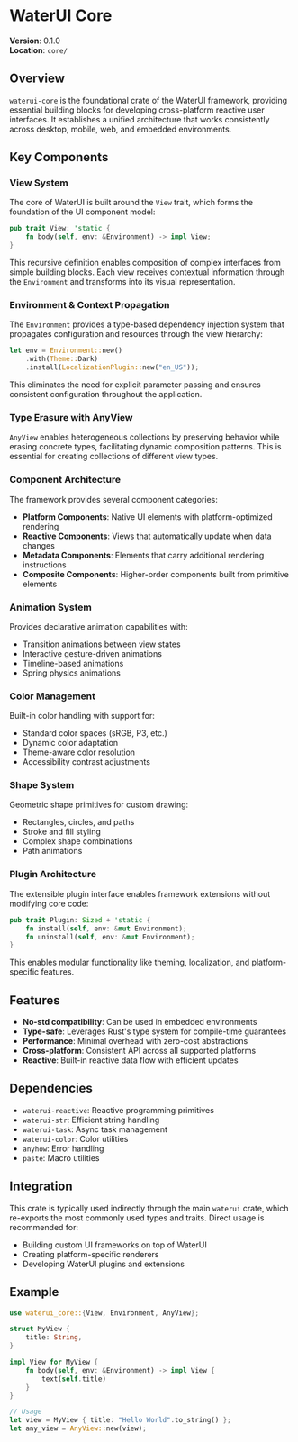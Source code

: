 # WaterUI Core

**Version**: 0.1.0  
**Location**: `core/`

## Overview

`waterui-core` is the foundational crate of the WaterUI framework, providing essential building blocks for developing cross-platform reactive user interfaces. It establishes a unified architecture that works consistently across desktop, mobile, web, and embedded environments.

## Key Components

### View System

The core of WaterUI is built around the `View` trait, which forms the foundation of the UI component model:

```rust
pub trait View: 'static {
    fn body(self, env: &Environment) -> impl View;
}
```

This recursive definition enables composition of complex interfaces from simple building blocks. Each view receives contextual information through the `Environment` and transforms into its visual representation.

### Environment & Context Propagation

The `Environment` provides a type-based dependency injection system that propagates configuration and resources through the view hierarchy:

```rust
let env = Environment::new()
    .with(Theme::Dark)
    .install(LocalizationPlugin::new("en_US"));
```

This eliminates the need for explicit parameter passing and ensures consistent configuration throughout the application.

### Type Erasure with AnyView

`AnyView` enables heterogeneous collections by preserving behavior while erasing concrete types, facilitating dynamic composition patterns. This is essential for creating collections of different view types.

### Component Architecture

The framework provides several component categories:

- **Platform Components**: Native UI elements with platform-optimized rendering
- **Reactive Components**: Views that automatically update when data changes  
- **Metadata Components**: Elements that carry additional rendering instructions
- **Composite Components**: Higher-order components built from primitive elements

### Animation System

Provides declarative animation capabilities with:
- Transition animations between view states
- Interactive gesture-driven animations
- Timeline-based animations
- Spring physics animations

### Color Management

Built-in color handling with support for:
- Standard color spaces (sRGB, P3, etc.)
- Dynamic color adaptation
- Theme-aware color resolution
- Accessibility contrast adjustments

### Shape System

Geometric shape primitives for custom drawing:
- Rectangles, circles, and paths
- Stroke and fill styling
- Complex shape combinations
- Path animations

### Plugin Architecture

The extensible plugin interface enables framework extensions without modifying core code:

```rust
pub trait Plugin: Sized + 'static {
    fn install(self, env: &mut Environment);
    fn uninstall(self, env: &mut Environment);
}
```

This enables modular functionality like theming, localization, and platform-specific features.

## Features

- **No-std compatibility**: Can be used in embedded environments
- **Type-safe**: Leverages Rust's type system for compile-time guarantees
- **Performance**: Minimal overhead with zero-cost abstractions
- **Cross-platform**: Consistent API across all supported platforms
- **Reactive**: Built-in reactive data flow with efficient updates

## Dependencies

- `waterui-reactive`: Reactive programming primitives
- `waterui-str`: Efficient string handling
- `waterui-task`: Async task management
- `waterui-color`: Color utilities
- `anyhow`: Error handling
- `paste`: Macro utilities

## Integration

This crate is typically used indirectly through the main `waterui` crate, which re-exports the most commonly used types and traits. Direct usage is recommended for:

- Building custom UI frameworks on top of WaterUI
- Creating platform-specific renderers
- Developing WaterUI plugins and extensions

## Example

```rust
use waterui_core::{View, Environment, AnyView};

struct MyView {
    title: String,
}

impl View for MyView {
    fn body(self, env: &Environment) -> impl View {
        text(self.title)
    }
}

// Usage
let view = MyView { title: "Hello World".to_string() };
let any_view = AnyView::new(view);
```
